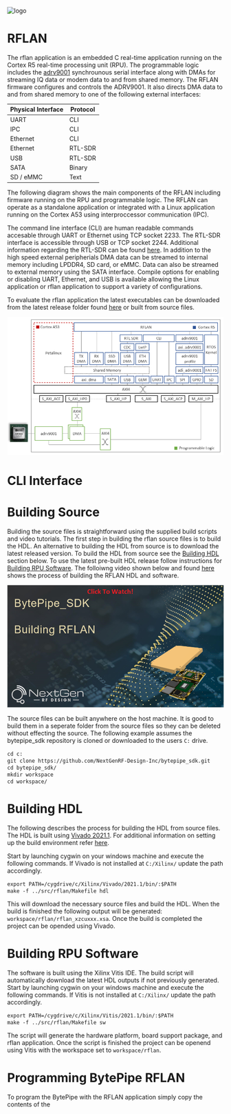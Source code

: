 ![logo](../../docs/BytePipe_Logo.png)

# RFLAN

The rflan application is an embedded C real-time application running on the Cortex R5 real-time processing unit (RPU).  The programmable logic includes the [adrv9001](../adrv9001/README.md) synchrounous serial interface along with DMAs for streaming IQ data or modem data to and from shared memory.  The RFLAN firmware configures and controls the ADRV9001.  It also directs DMA data to and from shared memory to one of the following external interfaces:  

| Physical Interface | Protocol |
|--------------------|----------|
| UART               | CLI      |
| IPC                | CLI      |
| Ethernet           | CLI      |
| Ethernet           | RTL-SDR  |
| USB                | RTL-SDR  |
| SATA               | Binary   |
| SD / eMMC          | Text     |


The following diagram shows the main components of the RFLAN including firmware running on the RPU and programmable logic.  The RFLAN can operate as a standalone application or integrated with a Linux application running on the Cortex A53 using interproccessor communication (IPC).  

The command line interface (CLI) are human readable commands accesable through UART or Ethernet using TCP socket 2233.  The RTL-SDR interface is accessible through USB or TCP socket 2244.  Additional information regarding the RTL-SDR can be found [here](https://www.mathworks.com/hardware-support/rtl-sdr.html). In addition to the high speed external peripherials DMA data can be streamed to internal memory including LPDDR4, SD card, or eMMC.  Data can also be streamed to external memory using the SATA interface. Compile options for enabling or disabling UART, Ethernet, and USB is available allowing the Linux application or rflan application to support a variety of configurations. 

To evaluate the rflan application the latest executables can be downloaded from the latest release folder found [here](https://github.com/NextGenRF-Design-Inc/bytepipe_sdk/releases) or built from source files.

![software_stack](docs/software_stack_01.png)

# CLI Interface



# Building Source

Building the source files is straightforward using the supplied build scripts and video tutorials.  The first step in building the rflan source files is to build the HDL.  An alternative to building the HDL from source is to download the latest released version.  To build the HDL from source see the [Building HDL](#building-hdl) section below.  To use the latest pre-built HDL release follow instructions for [Building RPU Software](#building-rpu-software).  The folloiwng video shown below and found [here](https://youtu.be/HQFz_zlbABc) shows the process of building the RFLAN HDL and software.

[![building_hdl](docs/building_rflan.png)](https://youtu.be/HQFz_zlbABc)

The source files can be built anywhere on the host machine.  It is good to build them in a seperate folder from the source files so they can be deleted without effecting the source.  The following example assumes the bytepipe_sdk repository is cloned or downloaded to the users `C:` drive.  


```
cd c:
git clone https://github.com/NextGenRF-Design-Inc/bytepipe_sdk.git
cd bytepipe_sdk/
mkdir workspace
cd workspace/
```

# Building HDL

The following describes the process for building the HDL from source files.  The HDL is built using [Vivado 2021.1](https://www.xilinx.com/support/download/index.html/content/xilinx/en/downloadNav/vivado-design-tools/2021-1.html). For additional information on setting up the build environment refer [here](../../docs/build_environment/BuildEnv.md). 

Start by launching cygwin on your windows machine and execute the following commands.  If Vivado is not installed at `C:/Xilinx/` update the path accordingly.

```
export PATH=/cygdrive/c/Xilinx/Vivado/2021.1/bin/:$PATH
make -f ../src/rflan/Makefile hdl
```

This will download the necessary source files and build the HDL.  When the build is finished the following output will be generated: `workspace/rflan/rflan_xzcuxxx.xsa`.  Once the build is completed the project can be opended using Vivado.  

# Building RPU Software

The software is built using the Xilinx Vitis IDE.  The build script will automatically download the latest HDL outputs if not previously generated.  Start by launching cygwin on your windows machine and execute the following commands.  If Vitis is not installed at `C:/Xilinx/` update the path accordingly.

```
export PATH=/cygdrive/c/Xilinx/Vitis/2021.1/bin/:$PATH
make -f ../src/rflan/Makefile sw
```

The script will generate the hardware platform, board support package, and rflan application.  Once the script is finished the project can be openend using Vitis with the workspace set to `workspace/rflan`. 

# Programming BytePipe RFLAN

To program the BytePipe with the RFLAN application simply copy the contents of the 

